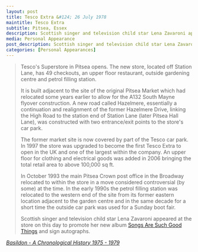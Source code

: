 ```yaml
---
layout: post
title: Tesco Extra &#124; 26 July 1978
maintitle: Tesco Extra
subtitle: Pitsea, Essex
description: Scottish singer and television child star Lena Zavaroni appeared at the store on this day to promote her new album Songs Are Such Good Things and sign autographs.
media: Personal Appearance
post_description: Scottish singer and television child star Lena Zavaroni appeared at the store on this day to promote her new album Songs Are Such Good Things and sign autographs.
categories: [Personal Appearances]
---
```


> Tesco's Superstore in Pitsea opens. The new store, located off Station Lane, has 49 checkouts, an upper floor restaurant, outside gardening centre and petrol filling station.
>
> It is built adjacent to the site of the original Pitsea Market which had relocated some years earlier to allow for the A132 South Mayne flyover construction. A new road called Hazelmere, essentially a continuation and realignment of the former Hazelmere Drive, linking the High Road to the station end of Station Lane (later Pitsea Hall Lane), was constructed with two entrance/exit points to the store's car park.
>
> The former market site is now covered by part of the Tesco car park. In 1997 the store was upgraded to become the first Tesco Extra to open in the UK and one of the largest within the company. An upper floor for clothing and electrical goods was added in 2006 bringing the total retail area to above 100,000 sq ft.
>
> In October 1993 the main Pitsea Crown post office in the Broadway relocated to within the store in a move considered controversial (by some) at the time. In the early 1990s the petrol filling station was relocated to the western end of the site from its former eastern location adjacent to the garden centre and in the same decade for a short time the outside car park was used for a Sunday boot fair.
>
> Scottish singer and television child star Lena Zavaroni appeared at the store on this day to promote her new album [Songs Are Such Good Things](/discography/albums/1978-songs-are-such-good-things) and sign autographs.

<cite>[Basildon - A Chronological History 1975 - 1979](http://www.basildon.com/history/chronology/19751979.html#:~:text=26th%20July)</cite>

